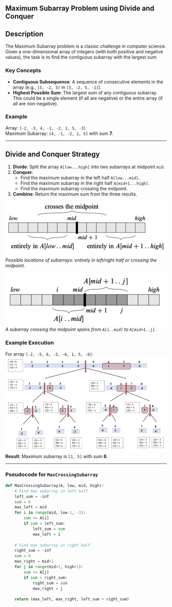 
## Maximum Subarray Problem using Divide and Conquer  

## Description  
The Maximum Subarray problem is a classic challenge in computer science. Given a one-dimensional array of integers (with both positive and negative values), the task is to find the contiguous subarray with the largest sum.  

### Key Concepts  
- **Contiguous Subsequence**: A sequence of consecutive elements in the array (e.g., `[3, -2, 5]` in `[3, -2, 5, -1]`).  
- **Highest Possible Sum**: The largest sum of any contiguous subarray. This could be a single element (if all are negative) or the entire array (if all are non-negative).  

### Example  
Array: `[-2, -3, 4, -1, -2, 1, 5, -3]`  
Maximum Subarray: `[4, -1, -2, 1, 5]` with sum **7**.  

---

## Divide and Conquer Strategy  
1. **Divide**: Split the array `A[low...high]` into two subarrays at midpoint `mid`.  
2. **Conquer**:  
   - Find the maximum subarray in the left half `A[low...mid]`.  
   - Find the maximum subarray in the right half `A[mid+1...high]`.  
   - Find the maximum subarray crossing the midpoint.  
3. **Combine**: Return the maximum sum from the three results.  

![Figure 1: Subarray Locations](figure1.png)  
*Possible locations of subarrays: entirely in left/right half or crossing the midpoint.*  

![Figure 2: Crossing Subarray Example](figure2.png)  
*A subarray crossing the midpoint spans from `A[i..mid]` to `A[mid+1..j]`.*  

### Example Execution  
For array `[-2, -5, 6, -2, -6, 1, 5, -6]`:  
![Step-by-Step Solution](figure3.png)  
**Result**: Maximum subarray is `[1, 5]` with sum **6**.  

---

### Pseudocode for `MaxCrossingSubarray`  
```python  
def MaxCrossingSubarray(A, low, mid, high):  
    # Find max subarray in left half  
    left_sum = -inf  
    sum = 0  
    max_left = mid  
    for i in range(mid, low-1, -1):  
        sum += A[i]  
        if sum > left_sum:  
            left_sum = sum  
            max_left = i  

    # Find max subarray in right half  
    right_sum = -inf  
    sum = 0  
    max_right = mid+1  
    for j in range(mid+1, high+1):  
        sum += A[j]  
        if sum > right_sum:  
            right_sum = sum  
            max_right = j  

    return (max_left, max_right, left_sum + right_sum)
